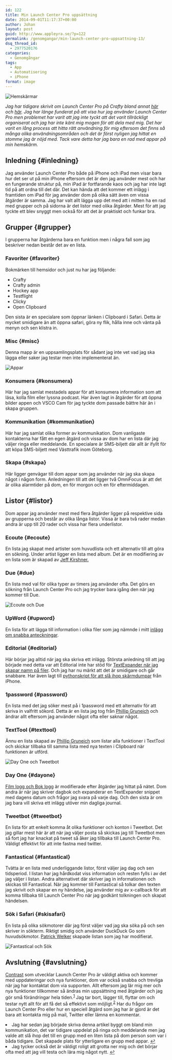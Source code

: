 ```yaml
---
id: 122
title: Min Launch Center Pro uppsättning
date: 2014-09-01T11:17:37+00:00
author: Johan
layout: post
guid: http://www.appleyra.se/?p=122
permalink: /genomgangar/min-launch-center-pro-uppsattning-13/
dsq_thread_id:
  - 2977520176
categories:
  - Genomgångar
tags:
  - App
  - Automatisering
  - iPhone
format: image
---
```

<img src="http://i0.wp.com/www.appleyra.se/wp-content/uploads/Min_Launch_Center_Pro_uppsttning_100606.png?w=891" alt="Hemskärmar" data-recalc-dims="1" />

*Jag har tidigare skrivit om Launch Center Pro på Crafty bland annat [här](http://www.crafty.se/introduktion-till-launch-center-pro/) och [här](http://www.crafty.se/introduktion-till-url-schema/ "Introduktion till URL schema | Crafty.se"). Jag har länge funderat på att visa hur jag använder Launch Center Pro men problemet har varit att jag inte tyckt att det varit tillräckligt organiserat och jag har inte känt mig mogen för att dela med mig. Det har varit en lång process att hitta rätt användning för mig eftersom det finns så många olika användningsområden och det är först nyligen jag hittat en stomme jag är nöjd med. Tack vare detta har jag bara en rad med appar på min hemskärm.*


## Inledning {#inledning}

Jag använder Launch Center Pro både på iPhone och iPad men visar bara hur det ser ut på min iPhone eftersom det är den jag använder mest och har en fungerande struktur på, min iPad är fortfarande kaos och jag har inte lagt tid på att ordna till det där. Det kan hända att det kommer ett inlägg i framtiden om iPad för jag använder dom på olika sätt även om vissa åtgärder är samma. Jag har valt allt lägga upp det med att i mitten ha en rad med grupper och på sidorna är det listor med olika åtgärder. Mest för att jag tyckte ett blev snyggt men också för att det är praktiskt och funkar bra.

## Grupper {#grupper}

I grupperna har åtgärderna bara en funktion men i några fall som jag beskriver nedan består det av en lista.

### Favoriter {#favoriter}

Bokmärken till hemsidor och just nu har jag följande:

  * Crafty
  * Crafty admin
  * Hockey app
  * Testflight
  * Clicky
  * Open Clipboard

Den sista är en specialare som öppnar länken i Clipboard i Safari. Detta är mycket smidigare än att öppna safari, göra ny flik, hålla inne och vänta på menyn och sen klistra in.

### Misc {#misc}

Denna mapp är en uppsamlingsplats för sådant jag inte vet vad jag ska lägga eller saker jag testar men inte implementerat än.

<img src="http://i0.wp.com/www.appleyra.se/wp-content/uploads/Min_Launch_Center_Pro_uppsttning_2014_08_31_101135.png?w=891" alt="Appar" data-recalc-dims="1" />

### Konsumera {#konsumera}

Här har jag samlat mestadels appar för att konsumera information som att läsa, kolla film eller lyssna podcast. Har även lagt in åtgärder för att öppna bilder appen och VSCO Cam för jag tyckte dom passade bättre här än i skapa gruppen.

### Kommunikation {#kommunikation}

Här har jag samlat olika former av kommunikation. Dom vanligaste kontakterna har fått en egen åtgärd och vissa av dom har en lista där jag väljer ringa eller meddelande. En specialare är SMS-biljett där allt är ifyllt för att köpa SMS-biljett med Västtrafik inom Göteborg.

### Skapa {#skapa}

Här ligger genvägar till dom appar som jag använder när jag ska skapa något i någon form. Anledningen till att det ligger två OmniFocus är att det är olika alarmtider på dom, en för morgon och en för eftermiddagen.

## Listor {#listor}

Dom appar jag använder mest med flera åtgärder ligger på respektive sida av grupperna och består av olika långa listor. Vissa är bara två rader medan andra är upp till 20 rader och vissa har flera underlistor.

### Ecoute {#ecoute}

En lista jag skapat med artister som huvudlista och ett alternativ till att göra en sökning. Under artist ligger en lista med album. Det är en modifiering av en lista som är skapad av [Jeff Kirshner.](http://blog.jeffreykishner.com/2014/06/16/useNestedListsInLaunchCenterPro23ToOpenAlbumsByArtistInSpotifyAndEcouteForIos.html "Use Nested Lists in Launch Center Pro 2.3 to Open Albums by Artist in Spotify and Ecoute for iOS")

### Due {#due}

En lista med val för olika typer av timers jag använder ofta. Det görs en sökning från Launch Center Pro och jag trycker bara igång den när jag kommer till Due.

<img src="http://i2.wp.com/www.appleyra.se/wp-content/uploads/Min_Launch_Center_Pro_uppsttning_2014_08_31_101253.png?w=891" alt="Ecoute och Due" data-recalc-dims="1" />

### UpWord {#upword}

En lista för att lägga till information i olika filer som jag nämnde i mitt [inlägg om snabba anteckningar](http://www.crafty.se/mina-appar-for-snabba-anteckningar/ "Mina appar för snabba anteckningar | Crafty.se").

### Editorial {#editorial}

Här börjar jag alltid när jag ska skriva ett inlägg. Största anledning till att jag började med detta var att Editorial inte har stöd för [TextExpander när jag skapar namn på filer](http://www.crafty.se/mitt-arbetsflode-for-publicering-pa-crafty/ "Mitt arbetsflöde för publicering på Crafty | Crafty.se"). Och jag har nu märkt att det är smidigare och går snabbare. Har även lagt till [pythonskript för att slå ihop skärmdumpar](http://www.crafty.se/mitt-arbetsflode-for-publicering-pa-crafty/ "Mitt arbetsflöde för publicering på Crafty | Crafty.se") från iPhone.

### 1password {#password}

En lista med det jag söker mest på i 1password med ett alternativ för att skriva in valfritt sökord. Detta är en lista jag tog från [Phillip Gruneich](http://philgr.com/blog/onepassword-with-launch-center-pro-list-and-prompt-fallback "1Password with Launch Center Pro's lists and prompt fallback | Phillip Gruneich") och ändrar allt eftersom jag använder något ofta eller saknar något.

### TextTool {#texttool}

Ännu en lista skapad av [Phillip Gruneich](http://philgr.com/blog/loop-your-text-through-texttool-transformations "Loop your text through TextTool's transformations | Phillip Gruneich") som listar alla funktioner i TextTool och skickar tillbaka till samma lista med nya texten i Clipboard när funktionen är utförd.
  
<img src="http://i1.wp.com/www.appleyra.se/wp-content/uploads/Min_Launch_Center_Pro_uppsttning_2014_08_31_101353.png?w=891" alt="Day One och Tweetbot" data-recalc-dims="1" />

### Day One {#dayone}

[Film logg och Bok logg](http://www.thenewsprint.co/2014/03/01/the-hybrid-journal/ "The Hybrid Journal") är modifierade efter åtgärder jag hittat på nätet. Dom andra är när jag skriver dagbok och expanderar en TextExpander snippet med dagens datum och frågor jag svara på varje dag. Och den sista är om jag bara vill skriva ett inlägg utöver min dagliga journal.

### Tweetbot {#tweetbot}

En lista för att enkelt komma åt olika funktioner och konton i Tweetbot. Det jag gillar mest här är att när jag väljer posta så skickas jag till Tweetbot men så fort jag har knackat på tweet så åker jag tillbaka till Launch Center Pro. Väldigt effektivt för att inte fastna med twitter.

### Fantastical {#fantastical}

Tvätta är en lista med underliggande listor, först väljer jag dag och sen tidsperiod. I listan har jag hårdkodat viss information och resten fylls i av det jag väljer i listan. Andra alternativet där skriver jag in informationen och skickas till Fantastical. När jag kommer till Fantastical så tolkar den texten jag skrivit och skapar en ny händelse, jag använder mig av x-callback för att komma tillbaka till Launch Center Pro när jag godkänt tolkningen och skapat händelsen.

### Sök i Safari {#skisafari}

En lista på olika sökmotorer där jag först väljer vad jag ska söka på och sen skriver in sökterm. Riktigt smidig och använder DuckDuck Go som huvudsökmotor. [Patrick Welker](http://rocketink.net/2014/02/launchcenter-pro-quicktips.html "3 Launch Center Pro Quick Tips — RocketINK") skapade listan som jag har modifierat.

<img src="http://i2.wp.com/www.appleyra.se/wp-content/uploads/Min_Launch_Center_Pro_uppsttning_2014_08_31_101428.png?w=891" alt="Fantastical och Sök" data-recalc-dims="1" />

## Avslutning {#avslutning}

[Contrast](http://contrast.co/launch-center-pro/ "Contrast | Launch Center Pro") som utvecklar Launch Center Pro är väldigt aktiva och kommer med uppdateringar och nya funktioner, dom var också snabba och trevliga när jag har kontaktat dom via supporten. Allt eftersom jag lär mig mer och nya funktioner tillkommer så ändras min uppsättning med åtgärder och jag gör små förändringar hela tiden.<sup id="fnref-1"><a class="footnote" title="see footnote" href="#fn-1">1</a></sup> Jag tar bort, lägger till, flyttar om och testar nytt allt för att få det så effektivt som möjligt.<sup id="fnref-2"><a class="footnote" title="see footnote" href="#fn-2">2</a></sup> Har du frågor om Launch Center Pro eller hur en speciell åtgärd som jag har är gjord är det bara att kontakta mig på mail, Twitter eller lämna en kommentar.

<li id="fn-1">
  Jag har sedan jag började skriva denna artikel byggt om bland min kommunikation, det var tidigare uppdelat på ringa och meddelande men jag valde att slå ihop det till en grupp med en liten lista på dom person som var i båda tidigare. Det skapade plats för ytterligare en grupp med appar. <a class="reversefootnote" title="return to article" href="#fnref-1">↩</a>
</li>
<li id="fn-2">
  Jag tycker också det är väldigt roligt att grotta ner mig och det börjar ofta med att jag vill testa och lära mig något nytt. <a class="reversefootnote" title="return to article" href="#fnref-2">↩</a></fn></footnotes>
